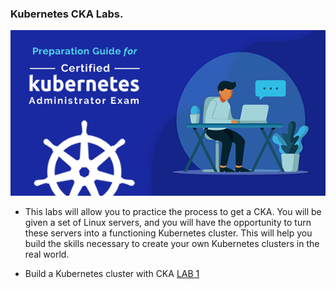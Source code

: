 ### Kubernetes CKA Labs.

<p align="center"><img src="images\logo-cka.png"/></p>


* This labs will allow you to practice the process to get a CKA. You will be given a set of Linux servers, and you will have the opportunity to turn these servers into a functioning Kubernetes cluster. This will help you build the skills necessary to create your own Kubernetes clusters in the real world.

* Build a Kubernetes cluster with CKA [LAB 1](resources/KC.md)

